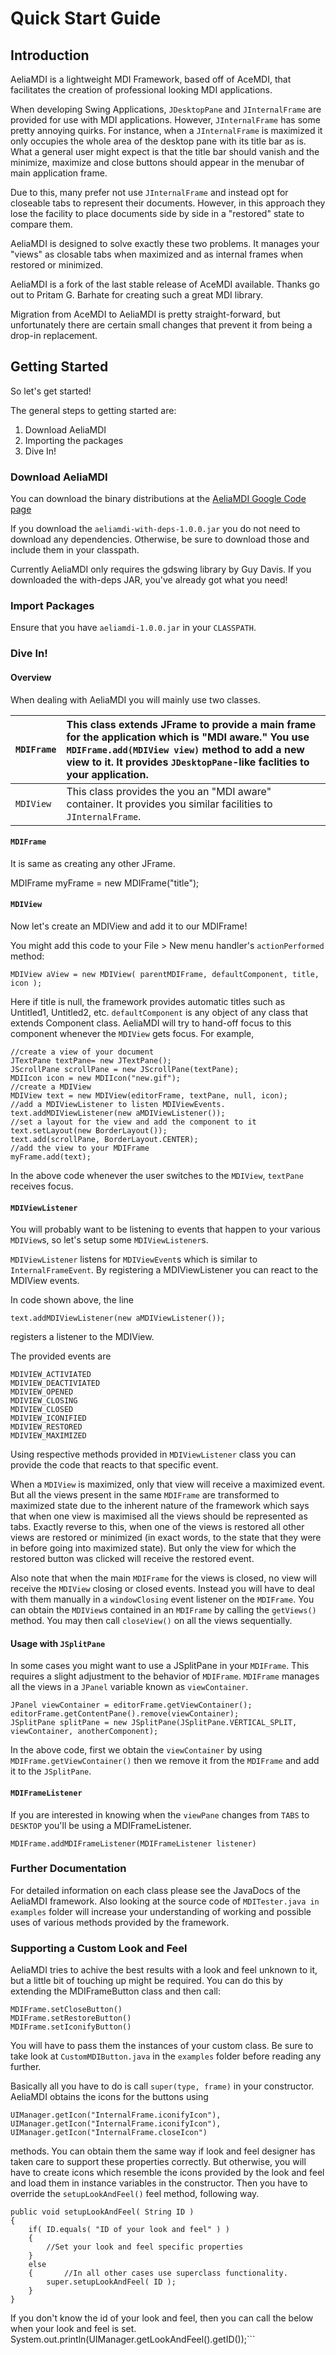 # Quick Start Guide #

## Introduction ##

AeliaMDI is a lightweight MDI Framework, based off of AceMDI, that facilitates the creation of professional looking MDI applications.

When developing Swing Applications, `JDesktopPane` and `JInternalFrame` are provided for use with MDI applications. However, `JInternalFrame` has some pretty annoying quirks. For instance, when a `JInternalFrame` is maximized it only occupies the whole area of the desktop pane with its title bar as is. What a general user might expect is that the title bar should vanish and the minimize, maximize and close buttons should appear in the menubar of main application frame.

Due to this, many prefer not use `JInternalFrame` and instead opt for closeable tabs to represent their documents. However, in this approach they lose the facility to place documents side by side in a "restored" state to compare them.

AeliaMDI is designed to solve exactly these two problems. It manages your "views" as closable tabs when maximized and as internal frames when restored or minimized.

AeliaMDI is a fork of the last stable release of AceMDI available. Thanks go out to Pritam G. Barhate for creating such a great MDI library.

Migration from AceMDI to AeliaMDI is pretty straight-forward, but unfortunately there are certain small changes that prevent it from being a drop-in replacement.

## Getting Started ##

So let's get started!

The general steps to getting started are:
  1. Download AeliaMDI
  1. Importing the packages
  1. Dive In!

### Download AeliaMDI ###

You can download the binary distributions at the [AeliaMDI Google Code page](http://code.google.com/p/aeliamdi/downloads/list?q=label:Featured)

If you download the `aeliamdi-with-deps-1.0.0.jar` you do not need to download any dependencies. Otherwise, be sure to download those and include them in your classpath.

Currently AeliaMDI only requires the gdswing library by Guy Davis. If you downloaded the with-deps JAR, you've already got what you need!

### Import Packages ###

Ensure that you have `aeliamdi-1.0.0.jar` in your `CLASSPATH`.

### Dive In! ###
#### Overview ####

When dealing with AeliaMDI you will mainly use two classes.

| `MDIFrame` | This class extends JFrame to provide a main frame for the application which is "MDI aware." You use `MDIFrame.add(MDIView view)` method to add a new view to it. It provides `JDesktopPane`-like faclities to your application. |
|:-----------|:--------------------------------------------------------------------------------------------------------------------------------------------------------------------------------------------------------------------------------|
| `MDIView`  | This class provides the you an "MDI aware" container. It provides you similar facilities to `JInternalFrame`.                                                                                                                   |

#### `MDIFrame` ####
It is same as creating any other JFrame.

MDIFrame myFrame = new MDIFrame("title");

#### `MDIView` ####
Now let's create an MDIView and add it to our MDIFrame!

You might add this code to your File > New menu handler's `actionPerformed` method:
```
MDIView aView = new MDIView( parentMDIFrame, defaultComponent, title, icon );
```

Here if title is null, the framework provides automatic titles such as Untitled1, Untitled2, etc. `defaultComponent` is any object of any class that extends Component class. AeliaMDI will try to hand-off focus to this component whenever the `MDIView` gets focus. For example,
```
//create a view of your document
JTextPane textPane= new JTextPane();
JScrollPane scrollPane = new JScrollPane(textPane);
MDIIcon icon = new MDIIcon("new.gif");
//create a MDIView
MDIView text = new MDIView(editorFrame, textPane, null, icon);
//add a MDIViewListener to listen MDIViewEvents.
text.addMDIViewListener(new aMDIViewListener());
//set a layout for the view and add the component to it
text.setLayout(new BorderLayout());
text.add(scrollPane, BorderLayout.CENTER);
//add the view to your MDIFrame
myFrame.add(text);
```

In the above code whenever the user switches to the `MDIView`, `textPane` receives focus.

#### `MDIViewListener` ####
You will probably want to be listening to events that happen to your various `MDIView`s, so let's setup some `MDIViewListener`s.

`MDIViewListener` listens for `MDIViewEvent`s which is similar to `InternalFrameEvent`. By registering a MDIViewListener you can react to the MDIView events.

In code shown above, the line
```
text.addMDIViewListener(new aMDIViewListener());
```
registers a listener to the MDIView.

The provided events are
```
MDIVIEW_ACTIVIATED
MDIVIEW_DEACTIVIATED
MDIVIEW_OPENED
MDIVIEW_CLOSING
MDIVIEW_CLOSED
MDIVIEW_ICONIFIED
MDIVIEW_RESTORED
MDIVIEW_MAXIMIZED
```

Using respective methods provided in `MDIViewListener` class you can provide the code that reacts to that specific event.

When a `MDIView` is maximized, only that view will receive	a maximized event. But all the views present in the same `MDIFrame` are transformed to maximized state due to the inherent nature of the framework which says that when one view is maximised all the views should be represented as tabs. Exactly reverse to this, when one of the views is restored all other views are restored or minimized (in exact words, to the state that they were in before going into maximized state). But only the view for which the restored button was clicked will receive the restored event.

Also note that when the main `MDIFrame` for the views is closed, no view will receive the `MDIView` closing or closed events. Instead you will have to deal with them manually in a `windowClosing` event listener on the `MDIFrame`. You can obtain the `MDIView`s contained in an `MDIFrame` by calling the `getViews()` method. You may then call `closeView()` on all the views sequentially.

#### Usage with `JSplitPane` ####

In some cases you might want to use a JSplitPane in your `MDIFrame`. This requires a slight adjustment to the behavior of `MDIFrame`. `MDIFrame` manages all the views in a `JPanel` variable known as `viewContainer`.
```
JPanel viewContainer = editorFrame.getViewContainer();
editorFrame.getContentPane().remove(viewContainer);
JSplitPane splitPane = new JSplitPane(JSplitPane.VERTICAL_SPLIT, viewContainer, anotherComponent);
```

In the above code, first we obtain the `viewContainer` by using `MDIFrame.getViewContainer()` then we remove it from the `MDIFrame` and add it to the `JSplitPane`.

#### `MDIFrameListener` ####
If you are interested in knowing when the `viewPane` changes from `TABS` to `DESKTOP` you'll be using a MDIFrameListener.

`MDIFrame.addMDIFrameListener(MDIFrameListener listener)`

### Further Documentation ###
For detailed information on each class please see the JavaDocs of the AeliaMDI framework. Also looking at the source code of `MDITester.java in` `examples` folder will increase your understanding of working and possible uses of various methods provided by the framework.

### Supporting a Custom Look and Feel ###

AeliaMDI tries to achive the best results with a look and feel unknown to it, but a little bit of touching up might be required. You can do this by extending the MDIFrameButton class and then call:
```
MDIFrame.setCloseButton()
MDIFrame.setRestoreButton()
MDIFrame.setIconifyButton() 
```
You will have to pass them the instances of your custom class. Be sure to take look at
`CustomMDIButton.java`
in the `examples` folder before reading any further.

Basically all you have to do is call `super(type, frame)` in your constructor. AeliaMDI obtains the icons for the buttons using
```
UIManager.getIcon("InternalFrame.iconifyIcon"),	
UIManager.getIcon("InternalFrame.iconifyIcon"), 
UIManager.getIcon("InternalFrame.closeIcon")
```
methods. You can obtain them the same way if look and feel designer has taken care to support these properties correctly. But otherwise, you will have to create icons which resemble the icons provided by the look and feel and load them in instance variables in the constructor.
Then you have to override the `setupLookAndFeel()` feel method, following way.

```
public void setupLookAndFeel( String ID )
{
	if( ID.equals( "ID of your look and feel" ) )
	{
		//Set your look and feel specific properties
	}
	else
	{       //In all other cases use superclass functionality.	
		super.setupLookAndFeel( ID );
	}
}
```

If you don't know the id of your look and feel, then you can call the below when your look and feel is set.
System.out.println(UIManager.getLookAndFeel().getID());```